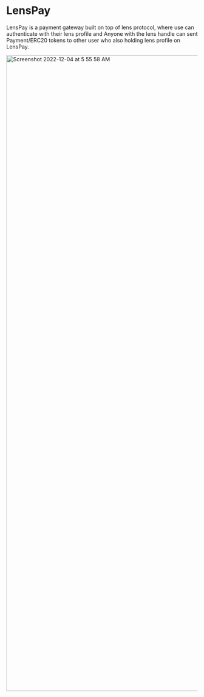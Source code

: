 # LensPay

LensPay is a payment gateway built on top of lens protocol, where use can authenticate with their lens profile and Anyone with the lens handle can sent Payment/ERC20 tokens to other user who also holding lens profile on LensPay.

<img width="1677" alt="Screenshot 2022-12-04 at 5 55 58 AM" src="https://user-images.githubusercontent.com/72091039/205467946-7ff8bf54-afdc-48dd-956a-c97da7f2e0cf.png">
